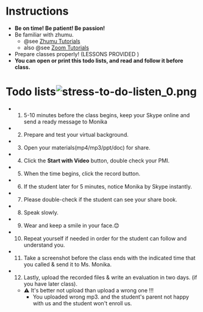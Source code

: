 # Instructions

- **Be on time!  Be patient!  Be passion!**
- Be familiar with zhumu.
  - @see  [Zhumu Tutorials](./zhumu.html)
  - also @see  [Zoom Tutorials](./zoom.html)
- Prepare classes properly! (LESSONS PROVIDED )
- **You can open or print this todo lists, and read and follow it before class.**

# Todo lists![stress-to-do-listen_0.png](https://i.loli.net/2019/09/06/v3MY6nXRqzj2Wag.png)

- 1. 5-10 minutes before the class begins, keep your Skype online and send a ready message to Monika 

- 2.  Prepare and test your virtual background. 

- 3.  Open your materials(mp4/mp3/ppt/doc) for share.

- 4. Click the **Start with Video** button, double check your PMI.

- 5. When the time begins, click the record button. 

- 6. If the student later for 5 minutes, notice Monika by Skype instantly.

- 7. Please double-check if the student can see your share book. 

- 8.  Speak slowly.

- 9.  Wear and keep a smile in your face.😊 

- 10. Repeat yourself if needed in order for the student can follow and understand you. 

- 11. Take a screenshot before the class ends with the indicated time that you called & send it to Ms. Monika. 

- 12. Lastly, upload the recorded files & write an evaluation in two days. (if you have later class).

  - ⚠️ It's better not upload than upload a wrong one !!!
    - You uploaded wrong mp3. and the student's parent not happy with us and the student won't enroll us.
